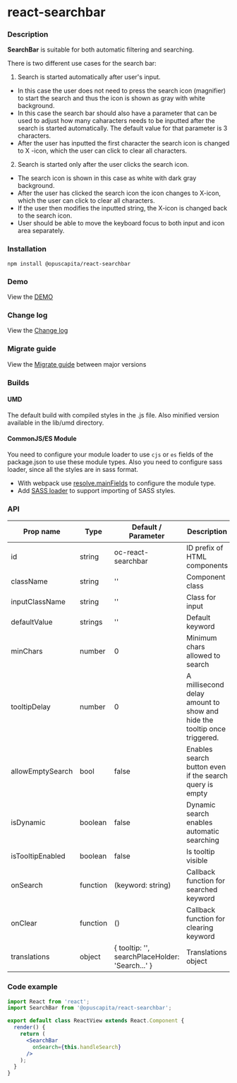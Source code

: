 # react-searchbar

### Description
**SearchBar** is suitable for both automatic filtering and searching. 

There is two different use cases for the search bar:
1. Search is started automatically after user's input.
* In this case the user does not need to press the search icon (magnifier) to start the search and thus the icon is shown as gray with white background. 
* In this case the search bar should also have a parameter that can be used to adjust how many caharacters needs to be inputted after the search is started automatically. The default value for that parameter is 3 characters.
* After the user has inputted the first character the search icon is changed to X -icon, which the user can click to clear all characters.

2. Search is started only after the user clicks the search icon.
* The search icon is shown in this case as white with dark gray background.
* After the user has clicked the search icon the icon changes to X-icon, which the user can click to clear all characters.
* If the user then modifies the inputted string, the X-icon is changed back to the search icon.
* User should be able to move the keyboard focus to both input and icon area separately.

### Installation
```
npm install @opuscapita/react-searchbar
```

### Demo
View the [DEMO](https://opuscapita.github.io/react-searchbar)

### Change log
View the [Change log](CHANGELOG.md)

### Migrate guide
View the [Migrate guide](MIGRATEGUIDE.md) between major versions

### Builds
#### UMD
The default build with compiled styles in the .js file. Also minified version available in the lib/umd directory.
#### CommonJS/ES Module
You need to configure your module loader to use `cjs` or `es` fields of the package.json to use these module types.
Also you need to configure sass loader, since all the styles are in sass format.
* With webpack use [resolve.mainFields](https://webpack.js.org/configuration/resolve/#resolve-mainfields) to configure the module type.
* Add [SASS loader](https://github.com/webpack-contrib/sass-loader) to support importing of SASS styles.

### API
| Prop name          | Type      | Default / Parameter | Description                                                             |
| ------------------ | ----------| ------------------- | ----------------------------------------------------------------------- |
| id                 | string    | oc-react-searchbar  | ID prefix of HTML components                                            |
| className          | string    | ''                  | Component class                                                         |
| inputClassName     | string    | ''                  | Class for input                                                         |
| defaultValue       | strings   | ''                  | Default keyword                                                         |
| minChars           | number    | 0                   | Minimum chars allowed to search                                         |
| tooltipDelay       | number    | 0                   | A millisecond delay amount to show and hide the tooltip once triggered. |
| allowEmptySearch   | bool      | false               | Enables search button even if the search query is empty                 |
| isDynamic          | boolean   | false               | Dynamic search enables automatic searching                              |
| isTooltipEnabled   | boolean   | false               | Is tooltip visible                                                      |
| onSearch           | function  | (keyword: string)   | Callback function for searched keyword                                  |
| onClear            | function  | ()                  | Callback function for clearing keyword                                  |
| translations       | object    | { tooltip: '', searchPlaceHolder: 'Search...' } | Translations object                         |

### Code example
```jsx
import React from 'react';
import SearchBar from '@opuscapita/react-searchbar';

export default class ReactView extends React.Component {
  render() {
    return (
      <SearchBar
        onSearch={this.handleSearch}
      />
    );
  }
}
```

